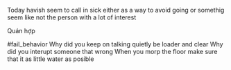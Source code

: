 Today havish seem to call in sick either as a way to avoid going or somethig seem like not the person with a lot of interest 

Quán hợp 

#fail_behavior 
Why did you keep on talking quietly be loader and clear 
Why did you interupt someone that wrong
When you morp the floor make sure that it as little water as posible 